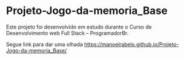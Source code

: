 # Projeto-Jogo-da-memoria_Base
Este projeto foi desenvolvido em estudo durante o Curso de Desenvolvimento web Full Stack – ProgramadorBr.

Segue link para dar uma olhada
https://manoelrabelo.github.io/Projeto-Jogo-da-memoria_Base/
